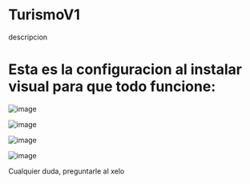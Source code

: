 # TurismoV1
descripcion 

# Esta es la configuracion al instalar visual para que todo funcione:

![image](https://user-images.githubusercontent.com/28008432/203553954-026e97f1-6bc9-4df3-a543-5cbadcc7b26c.png)

![image](https://user-images.githubusercontent.com/28008432/203554046-2f0d294e-5cb3-4a24-888e-a9ec66ee717f.png)

![image](https://user-images.githubusercontent.com/28008432/203554131-70d8b430-5f2c-41e7-b884-9903d8739126.png)

![image](https://user-images.githubusercontent.com/28008432/203554195-1541bd7c-032b-41f9-b9df-a07a7d0797a1.png)


Cualquier duda, preguntarle al xelo 
